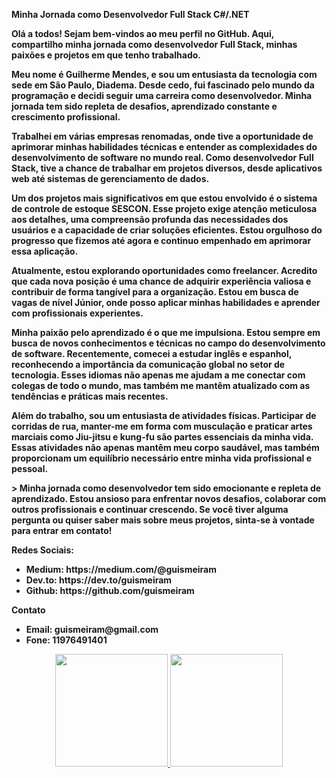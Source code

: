 <b>Minha Jornada como Desenvolvedor Full Stack C#/.NET<br>

<p>Olá a todos! Sejam bem-vindos ao meu perfil no GitHub. Aqui, compartilho minha jornada como desenvolvedor Full Stack, minhas paixões e projetos em que tenho trabalhado.</p>

<p>
Meu nome é Guilherme Mendes, e sou um entusiasta da tecnologia com sede em São Paulo, Diadema. Desde cedo, fui fascinado pelo mundo da programação e decidi seguir uma carreira como desenvolvedor. Minha jornada tem sido repleta de desafios, aprendizado constante e crescimento profissional.</p>

<p>
Trabalhei em várias empresas renomadas, onde tive a oportunidade de aprimorar minhas habilidades técnicas e entender as complexidades do desenvolvimento de software no mundo real. Como desenvolvedor Full Stack, tive a chance de trabalhar em projetos diversos, desde aplicativos web até sistemas de gerenciamento de dados.</p>

<p>Um dos projetos mais significativos em que estou envolvido é o sistema de controle de estoque SESCON. Esse projeto exige atenção meticulosa aos detalhes, uma compreensão profunda das necessidades dos usuários e a capacidade de criar soluções eficientes. Estou orgulhoso do progresso que fizemos até agora e continuo empenhado em aprimorar essa aplicação.</p>

<p>
Atualmente, estou explorando oportunidades como freelancer. Acredito que cada nova posição é uma chance de adquirir experiência valiosa e contribuir de forma tangível para a organização. Estou em busca de vagas de nível Júnior, onde posso aplicar minhas habilidades e aprender com profissionais experientes.</p>

<p>
Minha paixão pelo aprendizado é o que me impulsiona. Estou sempre em busca de novos conhecimentos e técnicas no campo do desenvolvimento de software. Recentemente, comecei a estudar inglês e espanhol, reconhecendo a importância da comunicação global no setor de tecnologia. Esses idiomas não apenas me ajudam a me conectar com colegas de todo o mundo, mas também me mantêm atualizado com as tendências e práticas mais recentes.</p>

<p>
Além do trabalho, sou um entusiasta de atividades físicas. Participar de corridas de rua, manter-me em forma com musculação e praticar artes marciais como Jiu-jitsu e kung-fu são partes essenciais da minha vida. Essas atividades não apenas mantêm meu corpo saudável, mas também proporcionam um equilíbrio necessário entre minha vida profissional e pessoal.</p>

<p>>
Minha jornada como desenvolvedor tem sido emocionante e repleta de aprendizado. Estou ansioso para enfrentar novos desafios, colaborar com outros profissionais e continuar crescendo. Se você tiver alguma pergunta ou quiser saber mais sobre meus projetos, sinta-se à vontade para entrar em contato!</p>

<b>Redes Sociais:</b>
<ul>
  <li>Medium: https://medium.com/@guismeiram</li>
  <li>Dev.to: https://dev.to/guismeiram</li>
  <li>Github: https://github.com/guismeiram</li>
</ul>

<b>Contato</b>
<ul>
  <li>Email: guismeiram@gmail.com</li>
  <li>Fone: 11976491401</li>
</ul>

<div align="center">
  <a href="https://github.com/guismeiram">
  <img height="180em" src="https://github-readme-stats.vercel.app/api?username=guismeiram&show_icons=true&theme=dark&include_all_commits=true&count_private=true"/>
  <img height="180em" src="https://github-readme-stats.vercel.app/api/top-langs/?username=guismeiram&layout=compact&langs_count=7&theme=dark"/>
</div>
